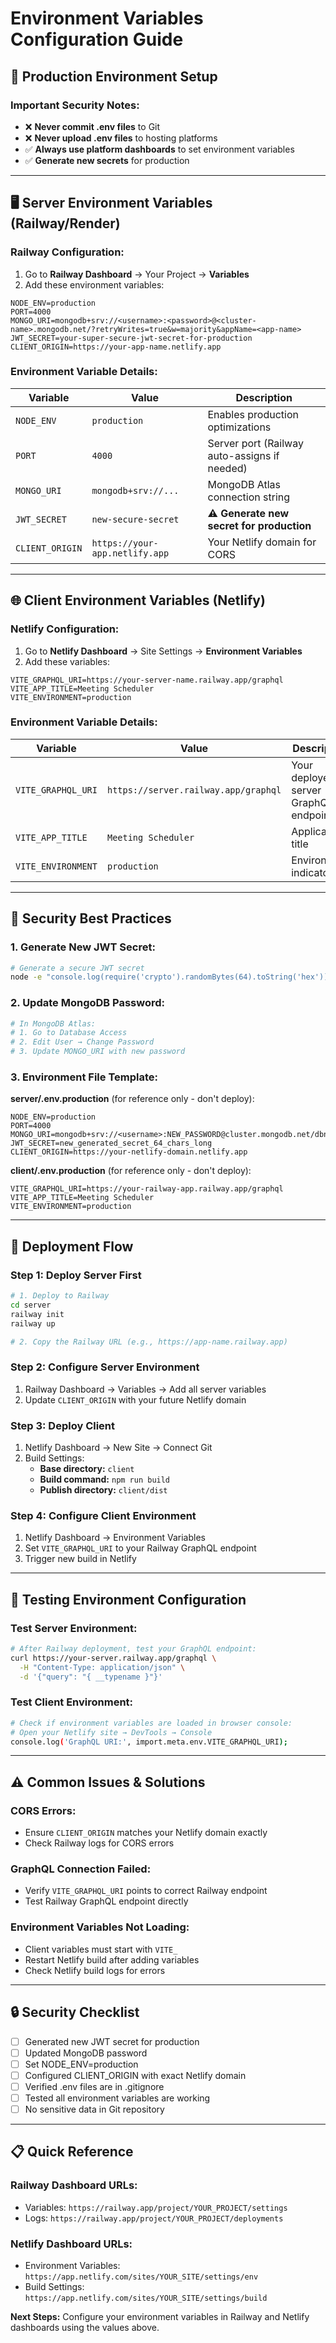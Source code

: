 # Environment Variables Configuration Guide

## 🔐 Production Environment Setup

### **Important Security Notes:**

- ❌ **Never commit .env files** to Git
- ❌ **Never upload .env files** to hosting platforms
- ✅ **Always use platform dashboards** to set environment variables
- ✅ **Generate new secrets** for production

---

## 🖥️ **Server Environment Variables (Railway/Render)**

### **Railway Configuration:**

1. Go to **Railway Dashboard** → Your Project → **Variables**
2. Add these environment variables:

```env
NODE_ENV=production
PORT=4000
MONGO_URI=mongodb+srv://<username>:<password>@<cluster-name>.mongodb.net/?retryWrites=true&w=majority&appName=<app-name>
JWT_SECRET=your-super-secure-jwt-secret-for-production
CLIENT_ORIGIN=https://your-app-name.netlify.app
```

### **Environment Variable Details:**

| Variable        | Value                          | Description                                  |
| --------------- | ------------------------------ | -------------------------------------------- |
| `NODE_ENV`      | `production`                   | Enables production optimizations             |
| `PORT`          | `4000`                         | Server port (Railway auto-assigns if needed) |
| `MONGO_URI`     | `mongodb+srv://...`            | MongoDB Atlas connection string              |
| `JWT_SECRET`    | `new-secure-secret`            | **⚠️ Generate new secret for production**    |
| `CLIENT_ORIGIN` | `https://your-app.netlify.app` | Your Netlify domain for CORS                 |

---

## 🌐 **Client Environment Variables (Netlify)**

### **Netlify Configuration:**

1. Go to **Netlify Dashboard** → Site Settings → **Environment Variables**
2. Add these variables:

```env
VITE_GRAPHQL_URI=https://your-server-name.railway.app/graphql
VITE_APP_TITLE=Meeting Scheduler
VITE_ENVIRONMENT=production
```

### **Environment Variable Details:**

| Variable           | Value                                | Description                           |
| ------------------ | ------------------------------------ | ------------------------------------- |
| `VITE_GRAPHQL_URI` | `https://server.railway.app/graphql` | Your deployed server GraphQL endpoint |
| `VITE_APP_TITLE`   | `Meeting Scheduler`                  | Application title                     |
| `VITE_ENVIRONMENT` | `production`                         | Environment indicator                 |

---

## 🔑 **Security Best Practices**

### **1. Generate New JWT Secret:**

```bash
# Generate a secure JWT secret
node -e "console.log(require('crypto').randomBytes(64).toString('hex'))"
```

### **2. Update MongoDB Password:**

```bash
# In MongoDB Atlas:
# 1. Go to Database Access
# 2. Edit User → Change Password
# 3. Update MONGO_URI with new password
```

### **3. Environment File Template:**

**server/.env.production** (for reference only - don't deploy):

```env
NODE_ENV=production
PORT=4000
MONGO_URI=mongodb+srv://<username>:NEW_PASSWORD@cluster.mongodb.net/dbname
JWT_SECRET=new_generated_secret_64_chars_long
CLIENT_ORIGIN=https://your-netlify-domain.netlify.app
```

**client/.env.production** (for reference only - don't deploy):

```env
VITE_GRAPHQL_URI=https://your-railway-app.railway.app/graphql
VITE_APP_TITLE=Meeting Scheduler
VITE_ENVIRONMENT=production
```

---

## 🚀 **Deployment Flow**

### **Step 1: Deploy Server First**

```bash
# 1. Deploy to Railway
cd server
railway init
railway up

# 2. Copy the Railway URL (e.g., https://app-name.railway.app)
```

### **Step 2: Configure Server Environment**

1. Railway Dashboard → Variables → Add all server variables
2. Update `CLIENT_ORIGIN` with your future Netlify domain

### **Step 3: Deploy Client**

1. Netlify Dashboard → New Site → Connect Git
2. Build Settings:
   - **Base directory:** `client`
   - **Build command:** `npm run build`
   - **Publish directory:** `client/dist`

### **Step 4: Configure Client Environment**

1. Netlify Dashboard → Environment Variables
2. Set `VITE_GRAPHQL_URI` to your Railway GraphQL endpoint
3. Trigger new build in Netlify

---

## 🔄 **Testing Environment Configuration**

### **Test Server Environment:**

```bash
# After Railway deployment, test your GraphQL endpoint:
curl https://your-server.railway.app/graphql \
  -H "Content-Type: application/json" \
  -d '{"query": "{ __typename }"}'
```

### **Test Client Environment:**

```bash
# Check if environment variables are loaded in browser console:
# Open your Netlify site → DevTools → Console
console.log('GraphQL URI:', import.meta.env.VITE_GRAPHQL_URI);
```

---

## ⚠️ **Common Issues & Solutions**

### **CORS Errors:**

- Ensure `CLIENT_ORIGIN` matches your Netlify domain exactly
- Check Railway logs for CORS errors

### **GraphQL Connection Failed:**

- Verify `VITE_GRAPHQL_URI` points to correct Railway endpoint
- Test Railway GraphQL endpoint directly

### **Environment Variables Not Loading:**

- Client variables must start with `VITE_`
- Restart Netlify build after adding variables
- Check Netlify build logs for errors

---

## 🔒 **Security Checklist**

- [ ] Generated new JWT secret for production
- [ ] Updated MongoDB password
- [ ] Set NODE_ENV=production
- [ ] Configured CLIENT_ORIGIN with exact Netlify domain
- [ ] Verified .env files are in .gitignore
- [ ] Tested all environment variables are working
- [ ] No sensitive data in Git repository

---

## 📋 **Quick Reference**

### **Railway Dashboard URLs:**

- Variables: `https://railway.app/project/YOUR_PROJECT/settings`
- Logs: `https://railway.app/project/YOUR_PROJECT/deployments`

### **Netlify Dashboard URLs:**

- Environment Variables: `https://app.netlify.com/sites/YOUR_SITE/settings/env`
- Build Settings: `https://app.netlify.com/sites/YOUR_SITE/settings/build`

**Next Steps:** Configure your environment variables in Railway and Netlify dashboards using the values above.
